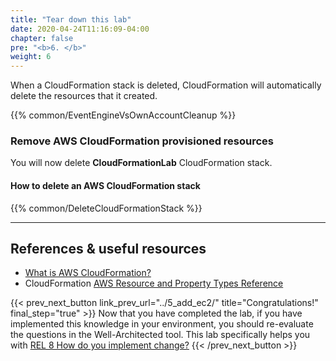 ```yaml
---
title: "Tear down this lab"
date: 2020-04-24T11:16:09-04:00
chapter: false
pre: "<b>6. </b>"
weight: 6
---
```

When a CloudFormation stack is deleted, CloudFormation will automatically delete
the resources that it created.

{{% common/EventEngineVsOwnAccountCleanup %}}

### Remove AWS CloudFormation provisioned resources

You will now delete **CloudFormationLab** CloudFormation stack.

#### How to delete an AWS CloudFormation stack

{{% common/DeleteCloudFormationStack %}}

---

## References & useful resources

* [What is AWS CloudFormation?](https://docs.aws.amazon.com/AWSCloudFormation/latest/UserGuide/Welcome.html)
* CloudFormation [AWS Resource and Property Types Reference](https://docs.aws.amazon.com/AWSCloudFormation/latest/UserGuide/aws-template-resource-type-ref.html)

{{< prev_next_button link_prev_url="../5_add_ec2/" title="Congratulations!" final_step="true" >}}
Now that you have completed the lab, if you have implemented this knowledge in your environment, you should re-evaluate the questions in the Well-Architected tool. This lab specifically helps you with [REL 8  How do you implement change?](https://docs.aws.amazon.com/wellarchitected/latest/framework/a-change-management.html)
{{< /prev_next_button >}}